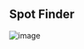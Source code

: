 ## Spot Finder
![image](https://github.com/user-attachments/assets/7494d1ee-207e-4dff-8cb2-ebcfde9f7ed0)
